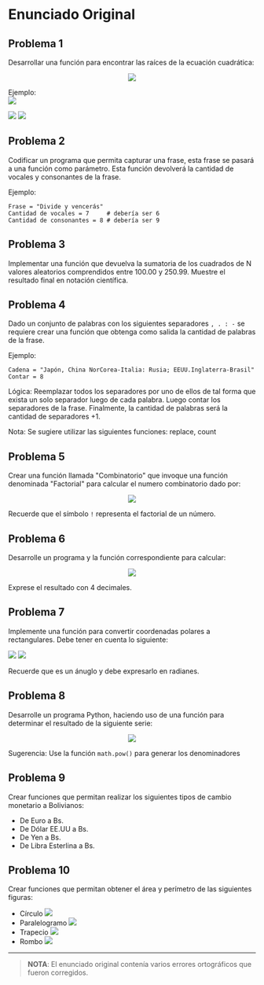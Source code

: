 # Enunciado Original

## Problema 1

Desarrollar una función para encontrar las raíces de la ecuación cuadrática:

<p align="center" width="100%">
<img src="https://render.githubusercontent.com/render/math?math=\color{white}ax^2%2Bbx%2Bc=0">
</p>

Ejemplo: \
<img src="https://render.githubusercontent.com/render/math?math=\color{white}2x^2-10x%2B5=0">

<img src="https://render.githubusercontent.com/render/math?math=\color{white}x_{1}=4.4364">
<img src="https://render.githubusercontent.com/render/math?math=\color{white}x_{2}=0.5635">

## Problema 2

Codificar un programa que permita capturar una frase, esta frase se pasará a una
función como parámetro. Esta función devolverá la cantidad de vocales y consonantes
de la frase.

Ejemplo:
```
Frase = "Divide y vencerás"
Cantidad de vocales = 7     # debería ser 6
Cantidad de consonantes = 8 # debería ser 9
```

## Problema 3

Implementar una función que devuelva la sumatoria de los cuadrados de N valores
aleatorios comprendidos entre 100.00 y 250.99. Muestre el resultado final en
notación científica.

## Problema 4

Dado un conjunto de palabras con los siguientes separadores `, . : -` se requiere
crear una función que obtenga como salida la cantidad de palabras de la frase.

Ejemplo:
```
Cadena = "Japón, China NorCorea-Italia: Rusia; EEUU.Inglaterra-Brasil"
Contar = 8
```

Lógica: Reemplazar todos los separadores por uno de ellos de tal forma que exista
un solo separador luego de cada palabra. Luego contar los separadores de la frase.
Finalmente, la cantidad de palabras será la cantidad de separadores +1.

Nota: Se sugiere utilizar las siguientes funciones: replace, count

## Problema 5

Crear una función llamada "Combinatorio" que invoque una función denominada "Factorial"
para calcular el numero combinatorio dado por:

<p align="center" width="100%">
<img src="https://render.githubusercontent.com/render/math?math=\color{white}C_{m}^{n}=\frac{m!}{n!(m-n)!}">
</p>

Recuerde que el símbolo `!` representa el factorial de un número.

## Problema 6

Desarrolle un programa y la función correspondiente para calcular:

<p align="center" width="100%">
<img src="https://render.githubusercontent.com/render/math?math=\color{white}y=\frac{1-\sin(\frac{\pi}{4})\cos(\pi)^4}{1%2B\cos(\pi)^2}">
</p>

Exprese el resultado con 4 decimales.

## Problema 7

Implemente una función para convertir coordenadas polares a rectangulares.
Debe tener en cuenta lo siguiente:

<img src="https://render.githubusercontent.com/render/math?math=\color{white}x=r\cos{\theta}">

<img src="https://render.githubusercontent.com/render/math?math=\color{white}y=r\sin{\theta}">

Recuerde que es un ánuglo y debe expresarlo en radianes.

## Problema 8

Desarrolle un programa Python, haciendo uso de una función para determinar el
resultado de la siguiente serie:

<p align="center" width="100%">
<img src="https://render.githubusercontent.com/render/math?math=\color{white}\frac{1}{2}-\frac{2}{2^2}%2B\frac{3}{2^3}-\cdots%2B\frac{n}{2^n}">
</p>

Sugerencia: Use la función `math.pow()` para generar los denominadores

## Problema 9

Crear funciones que permitan realizar los siguientes tipos de cambio monetario a
Bolivianos:
- De Euro a Bs.
- De Dólar EE.UU a Bs.
- De Yen a Bs.
- De Libra Esterlina a Bs.

## Problema 10

Crear funciones que permitan obtener el área y perímetro de las siguientes figuras:
- Círculo <img src="https://render.githubusercontent.com/render/math?math=\color{white}A=\pi r^2, P= 2\pi r">
- Paralelogramo <img src="https://render.githubusercontent.com/render/math?math=\color{white}A=bh, P= 2(a%2Bb)">
- Trapecio <img src="https://render.githubusercontent.com/render/math?math=\color{white}A=(a%2Bb)h/2, P=a%2Bb%2B2c">
- Rombo <img src="https://render.githubusercontent.com/render/math?math=\color{white}A=(d_1d_2)/2, P=4a">

---

> __**NOTA**__: El enunciado original contenía varios errores ortográficos
> que fueron corregidos.